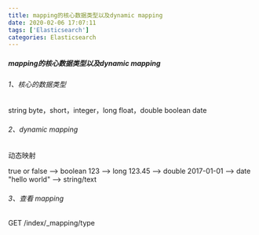 ```yaml
---
title: mapping的核心数据类型以及dynamic mapping
date: 2020-02-06 17:07:11
tags: ['Elasticsearch']
categories: Elasticsearch
---
```


#####  mapping的核心数据类型以及dynamic mapping

###### 1、核心的数据类型

string
byte，short，integer，long
float，double
boolean
date

###### 2、dynamic mapping

动态映射

true or false	-->	boolean
123		-->	long
123.45		-->	double
2017-01-01	-->	date
"hello world"	-->	string/text

###### 3、查看 mapping

GET /index/_mapping/type